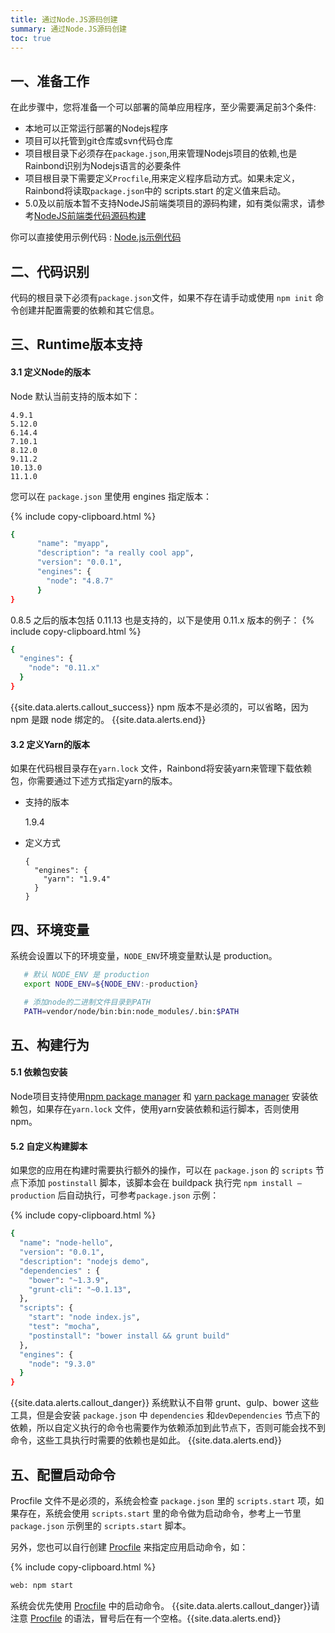 ```yaml
---
title: 通过Node.JS源码创建
summary: 通过Node.JS源码创建
toc: true
---
```


## 一、准备工作

在此步骤中，您将准备一个可以部署的简单应用程序，至少需要满足前3个条件: 

- 本地可以正常运行部署的Nodejs程序  
- 项目可以托管到git仓库或svn代码仓库
- 项目根目录下必须存在`package.json`,用来管理Nodejs项目的依赖,也是Rainbond识别为Nodejs语言的必要条件  
- 项目根目录下需要定义`Procfile`,用来定义程序启动方式。如果未定义，Rainbond将读取`package.json`中的 scripts.start 的定义值来启动。
- 5.0及以前版本暂不支持NodeJS前端类项目的源码构建，如有类似需求，请参考[NodeJS前端类代码源码构建](http://t.goodrain.com/t/nodejs-react-vue/654)


你可以直接使用示例代码 : [Node.js示例代码](https://github.com/goodrain/nodejs-demo.git)

## 二、代码识别

代码的根目录下必须有`package.json`文件，如果不存在请手动或使用 `npm init` 命令创建并配置需要的依赖和其它信息。

## 三、Runtime版本支持

#### 3.1 定义Node的版本

Node 默认当前支持的版本如下：

```
4.9.1 
5.12.0 
6.14.4 
7.10.1 
8.12.0 
9.11.2
10.13.0 
11.1.0 
```


您可以在 `package.json` 里使用 engines 指定版本：

{% include copy-clipboard.html %}
```bash
{
      "name": "myapp",
      "description": "a really cool app",
      "version": "0.0.1",
      "engines": {
        "node": "4.8.7"
      }
}
```

0.8.5 之后的版本包括 0.11.13 也是支持的，以下是使用 0.11.x 版本的例子：
{% include copy-clipboard.html %}

```bash
{
  "engines": {
    "node": "0.11.x"
  }
}
```

{{site.data.alerts.callout_success}}
npm 版本不是必须的，可以省略，因为 npm 是跟 node 绑定的。
{{site.data.alerts.end}}

#### 3.2 定义Yarn的版本

如果在代码根目录存在`yarn.lock` 文件，Rainbond将安装yarn来管理下载依赖包，你需要通过下述方式指定yarn的版本。

* 支持的版本

  1.9.4

* 定义方式

  ```
  {
    "engines": {
      "yarn": "1.9.4"
    }
  }
  ```

## 四、环境变量

系统会设置以下的环境变量，`NODE_ENV`环境变量默认是 production。

```bash
   # 默认 NODE_ENV 是 production
   export NODE_ENV=${NODE_ENV:-production}

   # 添加node的二进制文件目录到PATH
   PATH=vendor/node/bin:bin:node_modules/.bin:$PATH
```



## 五、构建行为

#### 5.1 依赖包安装

Node项目支持使用[npm package manager](https://www.npmjs.com/) 和 [yarn package manager](https://yarnpkg.com/) 安装依赖包，如果存在`yarn.lock` 文件，使用yarn安装依赖和运行脚本，否则使用npm。

#### 5.2 自定义构建脚本

如果您的应用在构建时需要执行额外的操作，可以在 `package.json` 的 `scripts` 节点下添加 `postinstall`
脚本，该脚本会在 buildpack 执行完 `npm install —production` 后自动执行，可参考`package.json` 示例：

{% include copy-clipboard.html %}
```bash
{
  "name": "node-hello",
  "version": "0.0.1",
  "description": "nodejs demo",
  "dependencies" : {
    "bower": "~1.3.9",
    "grunt-cli": "~0.1.13",
  },
  "scripts": {
    "start": "node index.js",
    "test": "mocha",
    "postinstall": "bower install && grunt build"
  },
  "engines": {
    "node": "9.3.0"
  }
}
```

{{site.data.alerts.callout_danger}}
系统默认不自带 grunt、gulp、bower 这些工具，但是会安装 `package.json` 中 `dependencies` 和`devDependencies` 节点下的依赖，所以自定义执行的命令也需要作为依赖添加到此节点下，否则可能会找不到命令，这些工具执行时需要的依赖也是如此。
{{site.data.alerts.end}}

## 五、配置启动命令

Procfile 文件不是必须的，系统会检查 `package.json` 里的 `scripts.start` 项，如果存在，系统会使用 `scripts.start` 里的命令做为启动命令，参考上一节里 `package.json` 示例里的 `scripts.start` 脚本。

另外，您也可以自行创建  [Procfile](./etc/procfile.html)  来指定应用启动命令，如：

{% include copy-clipboard.html %}
```bash
web: npm start
```
系统会优先使用  [Procfile](./etc/procfile.html)  中的启动命令。
{{site.data.alerts.callout_danger}}请注意  [Procfile](./etc/procfile.html)  的语法，冒号后在有一个空格。{{site.data.alerts.end}}
